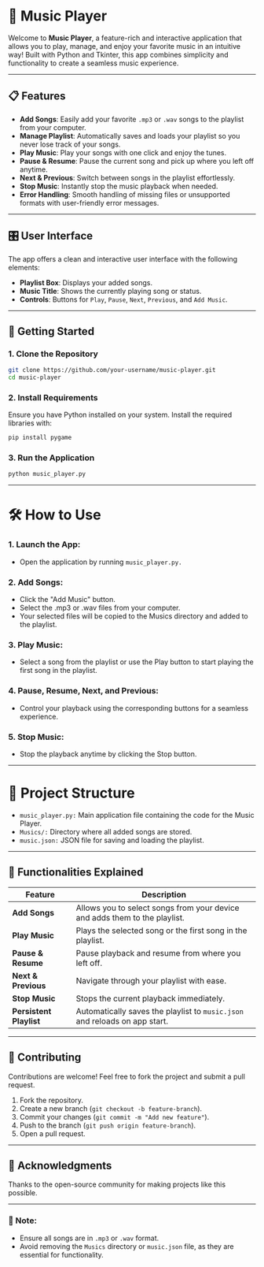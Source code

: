 # 🎵 Music Player

Welcome to **Music Player**, a feature-rich and interactive application that allows you to play, manage, and enjoy your favorite music in an intuitive way! Built with Python and Tkinter, this app combines simplicity and functionality to create a seamless music experience.

---

## 📋 Features

- **Add Songs**: Easily add your favorite `.mp3` or `.wav` songs to the playlist from your computer.
- **Manage Playlist**: Automatically saves and loads your playlist so you never lose track of your songs.
- **Play Music**: Play your songs with one click and enjoy the tunes.
- **Pause & Resume**: Pause the current song and pick up where you left off anytime.
- **Next & Previous**: Switch between songs in the playlist effortlessly.
- **Stop Music**: Instantly stop the music playback when needed.
- **Error Handling**: Smooth handling of missing files or unsupported formats with user-friendly error messages.

---

## 🎛️ User Interface

The app offers a clean and interactive user interface with the following elements:
- **Playlist Box**: Displays your added songs.
- **Music Title**: Shows the currently playing song or status.
- **Controls**: Buttons for `Play`, `Pause`, `Next`, `Previous`, and `Add Music`.

---

## 🚀 Getting Started

### 1. Clone the Repository

```bash
git clone https://github.com/your-username/music-player.git
cd music-player
```
### 2. Install Requirements
Ensure you have Python installed on your system. Install the required libraries with:
```bash
pip install pygame
```
### 3. Run the Application
```bash
python music_player.py
```

---

# 🛠️ How to Use
### 1. Launch the App:
   - Open the application by running `music_player.py.`
### 2. Add Songs:

  - Click the "Add Music" button.
  - Select the .mp3 or .wav files from your computer.
  - Your selected files will be copied to the Musics directory and added to the playlist.
### 3. Play Music:

  - Select a song from the playlist or use the Play button to start playing the first song in the playlist.
### 4. Pause, Resume, Next, and Previous:

  - Control your playback using the corresponding buttons for a seamless experience.
### 5. Stop Music:

  - Stop the playback anytime by clicking the Stop button.

---

# 📂 Project Structure
- `music_player.py:` Main application file containing the code for the Music Player.
- `Musics/:` Directory where all added songs are stored.
- `music.json:` JSON file for saving and loading the playlist.

---

## 📌 Functionalities Explained

| **Feature**          | **Description**                                                                 |
|-----------------------|---------------------------------------------------------------------------------|
| **Add Songs**         | Allows you to select songs from your device and adds them to the playlist.      |
| **Play Music**        | Plays the selected song or the first song in the playlist.                     |
| **Pause & Resume**    | Pause playback and resume from where you left off.                             |
| **Next & Previous**   | Navigate through your playlist with ease.                                      |
| **Stop Music**        | Stops the current playback immediately.                                        |
| **Persistent Playlist** | Automatically saves the playlist to `music.json` and reloads on app start.    |

---

## 🤝 Contributing

Contributions are welcome! Feel free to fork the project and submit a pull request.

1. Fork the repository.
2. Create a new branch (`git checkout -b feature-branch`).
3. Commit your changes (`git commit -m "Add new feature"`).
4. Push to the branch (`git push origin feature-branch`).
5. Open a pull request.

---

## 🌟 Acknowledgments

Thanks to the open-source community for making projects like this possible.

---

### 🚨 Note:

- Ensure all songs are in `.mp3` or `.wav` format.
- Avoid removing the `Musics` directory or `music.json` file, as they are essential for functionality.

